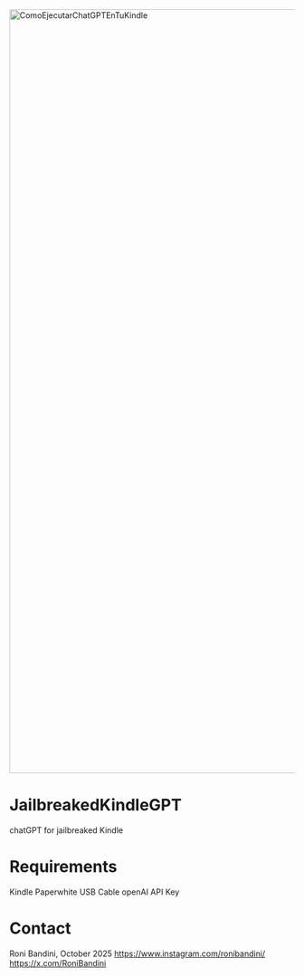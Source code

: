 <img width="1080" height="1350" alt="ComoEjecutarChatGPTEnTuKindle" src="https://github.com/user-attachments/assets/6d2355ff-aa93-49ff-b8c0-f4f71255b59f" />

# JailbreakedKindleGPT
chatGPT for jailbreaked Kindle

# Requirements
Kindle Paperwhite
USB Cable
openAI API Key

# Contact
Roni Bandini, October 2025
https://www.instagram.com/ronibandini/
https://x.com/RoniBandini
